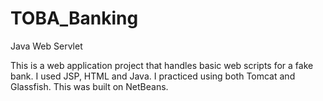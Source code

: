 # TOBA_Banking
Java Web Servlet

This is a web application project that handles basic web scripts for a fake bank. I used JSP, HTML and Java. I practiced using both Tomcat and Glassfish. This was built on NetBeans.
